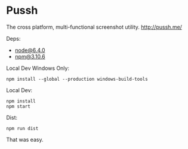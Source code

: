 Pussh
=====

The cross platform, multi-functional screenshot utility. http://pussh.me/

Deps:

* node@6.4.0
* npm@3.10.6

Local Dev Windows Only:

```
npm install --global --production windows-build-tools
```

Local Dev:

```
npm install
npm start
```

Dist:

```
npm run dist
```

That was easy.
